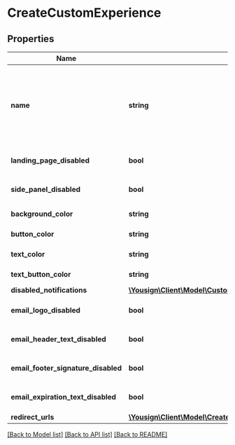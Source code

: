 # CreateCustomExperience

## Properties
Name | Type | Description | Notes
------------ | ------------- | ------------- | -------------
**name** | **string** | This property cannot start or end with whitespace, does not allow HTML tags, URL or email. | 
**landing_page_disabled** | **bool** |  | [optional] [default to false]
**side_panel_disabled** | **bool** |  | [optional] [default to false]
**background_color** | **string** | Hexadecimal color value | [optional] 
**button_color** | **string** | Hexadecimal color value | [optional] 
**text_color** | **string** | Hexadecimal color value | [optional] 
**text_button_color** | **string** | Hexadecimal color value | [optional] 
**disabled_notifications** | [**\Yousign\Client\Model\CustomExperienceDisabledNotificationsType[]**](CustomExperienceDisabledNotificationsType.md) |  | [optional] 
**email_logo_disabled** | **bool** |  | [optional] [default to false]
**email_header_text_disabled** | **bool** |  | [optional] [default to false]
**email_footer_signature_disabled** | **bool** |  | [optional] [default to false]
**email_expiration_text_disabled** | **bool** |  | [optional] [default to false]
**redirect_urls** | [**\Yousign\Client\Model\CreateCustomExperienceRedirectUrls**](CreateCustomExperienceRedirectUrls.md) |  | [optional] 

[[Back to Model list]](../../README.md#documentation-for-models) [[Back to API list]](../../README.md#documentation-for-api-endpoints) [[Back to README]](../../README.md)
